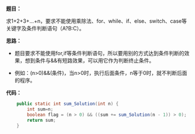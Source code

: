 

**题目：**

求1+2+3+...+n，要求不能使用乘除法、for、while、if、else、switch、case等关键字及条件判断语句（A?B:C）。

**思路：**

- 题目要求不能使用for,if等条件判断语句，所以要用别的方式达到条件判断的效果，想到条件与&&有短路效果，可以用它作为判断终止条件。

- 例如：(n>0)&&(条件)，当n>0时，执行后面条件，n等于0时，就不判断后面的程序。

**代码：**

```java
 	public static int sum_Solution(int n) {
        int sum=n;
        boolean flag = (n > 0) && ((sum += sum_Solution(n - 1)) > 0);
        return sum;
    }
```

